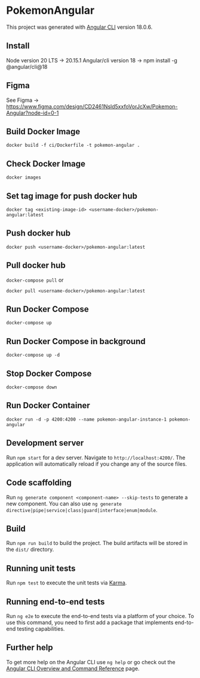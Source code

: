 # PokemonAngular

This project was generated with [Angular CLI](https://github.com/angular/angular-cli) version 18.0.6.

## Install

Node version 20 LTS -> 20.15.1
Angular/cli version 18 -> npm install -g @angular/cli@18

## Figma

See Figma -> <https://www.figma.com/design/CD2461Nsld5xxfoVorJcXw/Pokemon-Angular?node-id=0-1>

## Build Docker Image

`
docker build -f ci/Dockerfile -t pokemon-angular .
`

## Check Docker Image

`
docker images
`

## Set tag image for push docker hub

`
docker tag <existing-image-id> <username-docker>/pokemon-angular:latest
`

## Push docker hub

`
docker push <username-docker>/pokemon-angular:latest
`

## Pull docker hub

`
docker-compose pull
`
or

`
docker pull <username-docker>/pokemon-angular:latest
`

## Run Docker Compose

`
docker-compose up
`

## Run Docker Compose in background

`
docker-compose up -d
`

## Stop Docker Compose

`
docker-compose down
`

## Run Docker Container

`
docker run -d -p 4200:4200 --name pokemon-angular-instance-1 pokemon-angular
`

## Development server

Run `npm start` for a dev server. Navigate to `http://localhost:4200/`. The application will automatically reload if you change any of the source files.

## Code scaffolding

Run `ng generate component <component-name> --skip-tests` to generate a new component. You can also use `ng generate directive|pipe|service|class|guard|interface|enum|module`.

## Build

Run `npm run build` to build the project. The build artifacts will be stored in the `dist/` directory.

## Running unit tests

Run `npm test` to execute the unit tests via [Karma](https://karma-runner.github.io).

## Running end-to-end tests

Run `ng e2e` to execute the end-to-end tests via a platform of your choice. To use this command, you need to first add a package that implements end-to-end testing capabilities.

## Further help

To get more help on the Angular CLI use `ng help` or go check out the [Angular CLI Overview and Command Reference](https://angular.dev/tools/cli) page.
